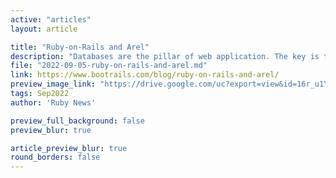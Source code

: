 ```yaml
---
active: "articles"
layout: article

title: "Ruby-on-Rails and Arel"
description: "Databases are the pillar of web application. The key is to understand how they work and the related tools, going from standard SQL language to Arel."
file: "2022-09-05-ruby-on-rails-and-arel.md"
link: https://www.bootrails.com/blog/ruby-on-rails-and-arel/
preview_image_link: "https://drive.google.com/uc?export=view&id=16r_u1Y6uPL-nD2zvvP-zZPfE4tzEwmPd"
tags: Sep2022
author: 'Ruby News'

preview_full_background: false
preview_blur: true

article_preview_blur: true
round_borders: false
---
```

